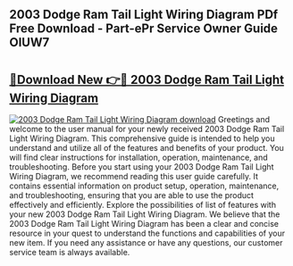 ## 2003 Dodge Ram Tail Light Wiring Diagram PDf Free Download - Part-ePr Service Owner Guide OIUW7

# <h2><a href="http://dfpwsf.blite.top/?on=2003+Dodge+Ram+Tail+Light+Wiring+Diagram">🔗Download New 👉🔴 2003 Dodge Ram Tail Light Wiring Diagram</a></h2>

[![2003 Dodge Ram Tail Light Wiring Diagram download](https://i.imgur.com/lujVjoI.png)](http://dfpwsf.blite.top/?on=2003+Dodge+Ram+Tail+Light+Wiring+Diagram)
Greetings and welcome to the user manual for your newly received 2003 Dodge Ram Tail Light Wiring Diagram. This comprehensive guide is intended to help you understand and utilize all of the features and benefits of your product. You will find clear instructions for installation, operation, maintenance, and troubleshooting. Before you start using your 2003 Dodge Ram Tail Light Wiring Diagram, we recommend reading this user guide carefully. It contains essential information on product setup, operation, maintenance, and troubleshooting, ensuring that you are able to use the product effectively and efficiently. Explore the possibilities of list of features with your new 2003 Dodge Ram Tail Light Wiring Diagram. We believe that the 2003 Dodge Ram Tail Light Wiring Diagram has been a clear and concise resource in your quest to understand the functions and capabilities of your new item. If you need any assistance or have any questions, our customer service team is always available.
